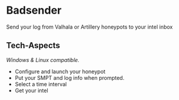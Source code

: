# Badsender
Send your log from Valhala or Artillery honeypots to your intel inbox

## Tech-Aspects

_Windows & Linux compatible._

* Configure and launch your honeypot
* Put your SMPT and log info when prompted.
* Select a time interval
* Get your intel

